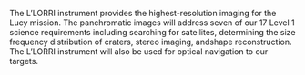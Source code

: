 The L’LORRI instrument provides the highest-resolution imaging for the Lucy mission. The panchromatic images will address seven of our 17 Level 1 science requirements including
           searching for satellites, determining the size frequency distribution of craters, stereo imaging, andshape reconstruction. The L’LORRI instrument will also be used for optical navigation to our targets.
        
